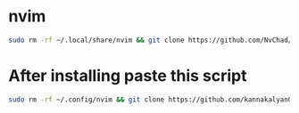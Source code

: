 # nvim
```bash
sudo rm -rf ~/.local/share/nvim && git clone https://github.com/NvChad/NvChad ~/.config/nvim --depth 1 && nvim
```
# After installing paste this script
```bash
sudo rm -rf ~/.config/nvim && git clone https://github.com/kannakalyan05/nvim ~/.config/nvim
```
